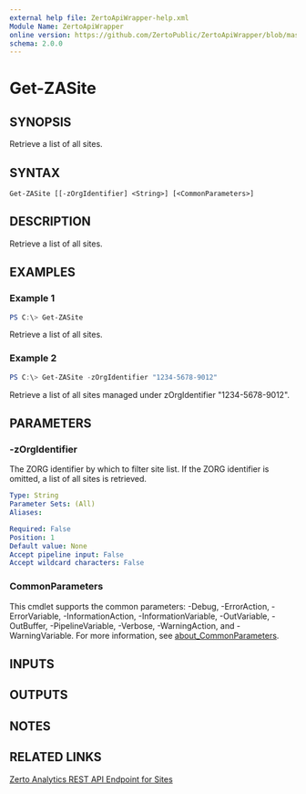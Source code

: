 ```yaml
---
external help file: ZertoApiWrapper-help.xml
Module Name: ZertoApiWrapper
online version: https://github.com/ZertoPublic/ZertoApiWrapper/blob/master/docs/Get-ZASite.md
schema: 2.0.0
---
```


# Get-ZASite

## SYNOPSIS

Retrieve a list of all sites.

## SYNTAX

```
Get-ZASite [[-zOrgIdentifier] <String>] [<CommonParameters>]
```

## DESCRIPTION

Retrieve a list of all sites.

## EXAMPLES

### Example 1
```powershell
PS C:\> Get-ZASite
```

Retrieve a list of all sites.

### Example 2
```powershell
PS C:\> Get-ZASite -zOrgIdentifier "1234-5678-9012"
```

Retrieve a list of all sites managed under zOrgIdentifier "1234-5678-9012".

## PARAMETERS

### -zOrgIdentifier
The ZORG identifier by which to filter site list.
If the ZORG identifier is omitted, a list of all sites is retrieved.

```yaml
Type: String
Parameter Sets: (All)
Aliases:

Required: False
Position: 1
Default value: None
Accept pipeline input: False
Accept wildcard characters: False
```

### CommonParameters
This cmdlet supports the common parameters: -Debug, -ErrorAction, -ErrorVariable, -InformationAction, -InformationVariable, -OutVariable, -OutBuffer, -PipelineVariable, -Verbose, -WarningAction, and -WarningVariable. For more information, see [about_CommonParameters](http://go.microsoft.com/fwlink/?LinkID=113216).

## INPUTS

## OUTPUTS

## NOTES

## RELATED LINKS

[Zerto Analytics REST API Endpoint for Sites](https://docs.api.zerto.com/#/Monitoring/get_v2_monitoring_sites)
